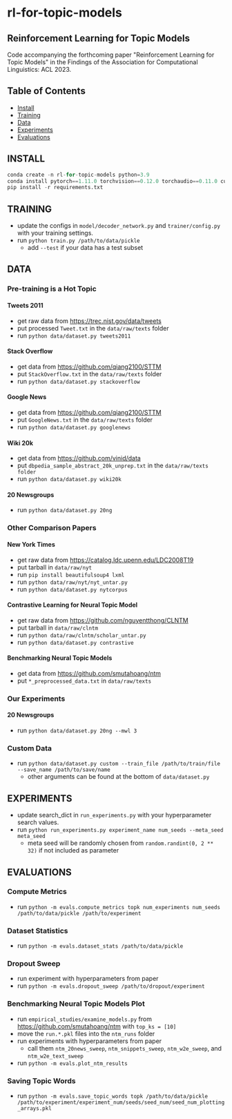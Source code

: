 # rl-for-topic-models

## Reinforcement Learning for Topic Models

Code accompanying the forthcoming paper "Reinforcement Learning for Topic Models" in the Findings of the Association for Computational Linguistics: ACL 2023.

## Table of Contents

- [Install](#install)
- [Training](#training)
- [Data](#data)
- [Experiments](#experiments)
- [Evaluations](#evaluations)

## INSTALL
```python
conda create -n rl-for-topic-models python=3.9
conda install pytorch==1.11.0 torchvision==0.12.0 torchaudio==0.11.0 cudatoolkit=11.3 -c pytorch
pip install -r requirements.txt
```

## TRAINING

- update the configs in ```model/decoder_network.py``` and ```trainer/config.py``` with your training settings.
- run ```python train.py /path/to/data/pickle```
  - add ```--test``` if your data has a test subset

## DATA

### Pre-training is a Hot Topic

#### Tweets 2011
- get raw data from https://trec.nist.gov/data/tweets
- put processed ```Tweet.txt``` in the ```data/raw/texts``` folder
- run ```python data/dataset.py tweets2011```

#### Stack Overflow
- get data from https://github.com/qiang2100/STTM
- put ```StackOverflow.txt``` in the ```data/raw/texts``` folder
- run ```python data/dataset.py stackoverflow```

#### Google News
- get data from https://github.com/qiang2100/STTM
- put ```GoogleNews.txt``` in the ```data/raw/texts``` folder
- run ```python data/dataset.py googlenews```

#### Wiki 20k
- get data from https://github.com/vinid/data
- put ```dbpedia_sample_abstract_20k_unprep.txt``` in the ```data/raw/texts folder```
- run ```python data/dataset.py wiki20k```

#### 20 Newsgroups
- run ```python data/dataset.py 20ng```

### Other Comparison Papers

#### New York Times
- get raw data from https://catalog.ldc.upenn.edu/LDC2008T19
- put tarball in ```data/raw/nyt```
- run ```pip install beautifulsoup4 lxml```
- run ```python data/raw/nyt/nyt_untar.py```
- run ```python data/dataset.py nytcorpus```

#### Contrastive Learning for Neural Topic Model
- get raw data from https://github.com/nguyentthong/CLNTM
- put tarball in ```data/raw/clntm```
- run ```python data/raw/clntm/scholar_untar.py```
- run ```python data/dataset.py contrastive```

#### Benchmarking Neural Topic Models
- get data from https://github.com/smutahoang/ntm
- put ```*_preprocessed_data.txt``` in ```data/raw/texts```

### Our Experiments

#### 20 Newsgroups
- run ```python data/dataset.py 20ng --mwl 3```

### Custom Data

- run ```python data/dataset.py custom --train_file /path/to/train/file --save_name /path/to/save/name```
  - other arguments can be found at the bottom of ```data/dataset.py```

## EXPERIMENTS

- update search_dict in ```run_experiments.py``` with your hyperparameter search values.
- run ```python run_experiments.py experiment_name num_seeds --meta_seed meta_seed```
  - meta seed will be randomly chosen from ```random.randint(0, 2 ** 32)``` if not included as parameter

## EVALUATIONS

### Compute Metrics
- run ```python -m evals.compute_metrics topk num_experiments num_seeds /path/to/data/pickle /path/to/experiment```

### Dataset Statistics
- run ```python -m evals.dataset_stats /path/to/data/pickle```

### Dropout Sweep
- run experiment with hyperparameters from paper
- run ```python -m evals.dropout_sweep /path/to/dropout/experiment```

### Benchmarking Neural Topic Models Plot
- run ```empirical_studies/examine_models.py``` from https://github.com/smutahoang/ntm with ```top_ks = [10]```
- move the ```run.*.pkl``` files into the ```ntm_runs``` folder
- run experiments with hyperparameters from paper
  - call them ```ntm_20news_sweep```, ```ntm_snippets_sweep```, ```ntm_w2e_sweep```, and ```ntm_w2e_text_sweep```
- run ```python -m evals.plot_ntm_results```

### Saving Topic Words
- run ```python -m evals.save_topic_words topk /path/to/data/pickle /path/to/experiment/experiment_num/seeds/seed_num/seed_num_plotting_arrays.pkl```
